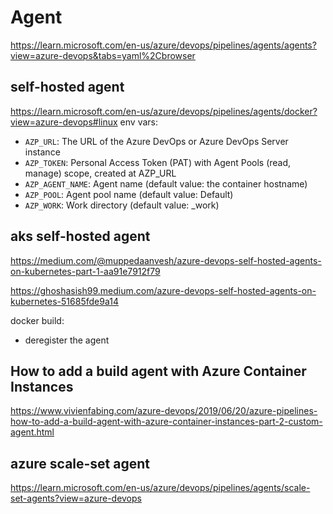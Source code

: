 # Agent
https://learn.microsoft.com/en-us/azure/devops/pipelines/agents/agents?view=azure-devops&tabs=yaml%2Cbrowser

## self-hosted agent
https://learn.microsoft.com/en-us/azure/devops/pipelines/agents/docker?view=azure-devops#linux
env vars:
- `AZP_URL`: The URL of the Azure DevOps or Azure DevOps Server instance
- `AZP_TOKEN`: Personal Access Token (PAT) with Agent Pools (read, manage) scope, created at AZP_URL
- `AZP_AGENT_NAME`: Agent name (default value: the container hostname)
- `AZP_POOL`: Agent pool name (default value: Default)
- `AZP_WORK`: Work directory (default value: _work)

## aks self-hosted agent
https://medium.com/@muppedaanvesh/azure-devops-self-hosted-agents-on-kubernetes-part-1-aa91e7912f79

https://ghoshasish99.medium.com/azure-devops-self-hosted-agents-on-kubernetes-51685fde9a14

docker build:
- deregister the agent

## How to add a build agent with Azure Container Instances
https://www.vivienfabing.com/azure-devops/2019/06/20/azure-pipelines-how-to-add-a-build-agent-with-azure-container-instances-part-2-custom-agent.html

## azure scale-set agent
https://learn.microsoft.com/en-us/azure/devops/pipelines/agents/scale-set-agents?view=azure-devops
